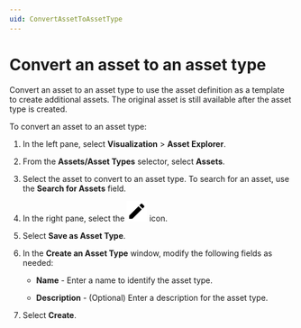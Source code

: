 ```yaml
---
uid: ConvertAssetToAssetType
---
```


# Convert an asset to an asset type

Convert an asset to an asset type to use the asset definition as a template to create additional assets. The original asset is still available after the asset type is created.

To convert an asset to an asset type:

1. In the left pane, select **Visualization** > **Asset Explorer**.

1. From the **Assets/Asset Types** selector, select **Assets**.

1. Select the asset to convert to an asset type. To search for an asset, use the **Search for Assets** field.

1. In the right pane, select the ![Edit Asset icon](../../../_icons/default/pencil.svg) icon.

1. Select **Save as Asset Type**.

1. In the **Create an Asset Type** window, modify the following fields as needed:

   - **Name** - Enter a name to identify the asset type.

   - **Description** - (Optional) Enter a description for the asset type.

1. Select **Create**.
